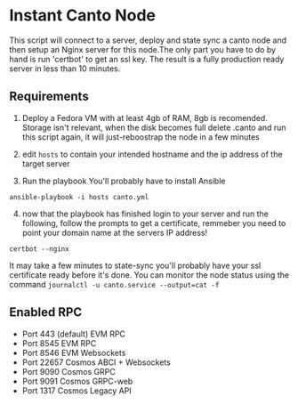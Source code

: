 # Instant Canto Node

This script will connect to a server, deploy and state sync a canto node and then setup an Nginx server for this node.The only part you have to do by hand is run 'certbot' to get an ssl key. The result is a fully production ready server in less than 10 minutes.

## Requirements

1) Deploy a Fedora VM with at least 4gb of RAM, 8gb is recomended. Storage isn't relevant, when the disk becomes full delete .canto and run this script again, it will just-reboostrap the node in a few minutes

2) edit `hosts` to contain your intended hostname and the ip address of the target server

3) Run the playbook You'll probably have to install Ansible

```
ansible-playbook -i hosts canto.yml
```

4) now that the playbook has finished login to your server and run the following, follow the prompts to get a certificate, remmeber you need to point your domain name at the servers IP address!

```
certbot --nginx 
```

It may take a few minutes to state-sync you'll probably have your ssl certificate ready before it's done. You can monitor the node status using the command `journalctl -u canto.service --output=cat -f` 

## Enabled RPC

* Port 443 (default) EVM RPC
* Port 8545 EVM RPC
* Port 8546 EVM Websockets
* Port 22657 Cosmos ABCI + Websockets
* Port 9090 Cosmos GRPC
* Port 9091 Cosmos GRPC-web
* Port 1317 Cosmos Legacy API